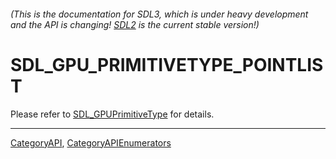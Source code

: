 ###### (This is the documentation for SDL3, which is under heavy development and the API is changing! [SDL2](https://wiki.libsdl.org/SDL2/) is the current stable version!)
# SDL_GPU_PRIMITIVETYPE_POINTLIST

Please refer to [SDL_GPUPrimitiveType](SDL_GPUPrimitiveType) for details.

----
[CategoryAPI](CategoryAPI), [CategoryAPIEnumerators](CategoryAPIEnumerators)


